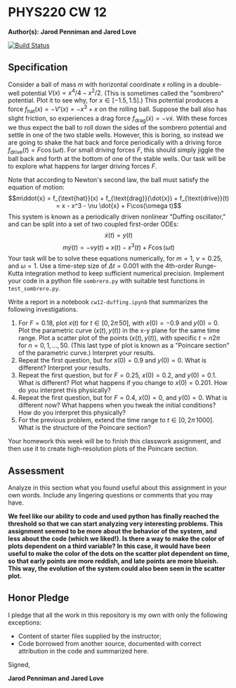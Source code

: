 # PHYS220 CW 12 

**Author(s):** **Jarod Penniman and Jared Love**

[![Build Status](https://travis-ci.org/chapman-phys220-2017f/cw-12-jaroed.svg?branch=master)](https://travis-ci.org/chapman-phys220-2017f/cw-12-jaroed)


## Specification

Consider a ball of mass $m$ with horizontal coordinate $x$ rolling in a double-well potential $V(x) = x^4/4 - x^2/2$. (This is sometimes called the "sombrero" potential. Plot it to see why, for $x\in[-1.5,1.5]$.) This potential produces a force $f_{\text{hat}}(x) = -V'(x) = -x^3 + x$ on the rolling ball. Suppose the ball also has slight friction, so experiences a drag force $f_{\text{drag}}(\dot{x}) = -\nu \dot{x}$. With these forces we thus expect the ball to roll down the sides of the sombrero potential and settle in one of the two stable wells. However, this is boring, so instead we are going to shake the hat back and force periodically with a driving force $f_{\text{drive}}(t) = F\cos(\omega t)$. For small driving forces $F$, this should simply jiggle the ball back and forth at the bottom of one of the stable wells. Our task will be to explore what happens for larger driving forces $F$.

Note that according to Newton's second law, the ball must satisfy the equation of motion: $$m\ddot{x} = f_{\text{hat}}(x) + f_{\text{drag}}(\dot{x}) + f_{\text{drive}}(t) = x - x^3 - \nu \dot{x} + F\cos(\omega t)$$ 
This system is known as a periodically driven nonlinear "Duffing oscillator," and can be split into a set of two coupled first-order ODEs:
$$\dot{x}(t) = y(t)$$
$$m\dot{y}(t) = -\nu y(t) + x(t) - x^3(t) + F\cos(\omega t)$$
Your task will be to solve these equations numerically, for $m=1$, $\nu = 0.25$, and $\omega = 1$. Use a time-step size of $\Delta t = 0.001$ with the 4th-order Runge-Kutta integration method to keep sufficient numerical precision. Implement your code in a python file ```sombrero.py``` with suitable test functions in ```test_sombrero.py```.

Write a report in a notebook ```cw12-duffing.ipynb``` that summarizes the following investigations.

1. For $F = 0.18$, plot $x(t)$ for $t\in[0,2\pi\, 50]$, with $x(0) = -0.9$ and $y(0) = 0$. Plot the parametric curve $(x(t),y(t))$ in the x-y plane for the same time range.  Plot a scatter plot of the points $(x(t),y(t))$, with specific $t = n 2\pi$ for $n = 0,1,\ldots,50$. (This last type of plot is known as a "Poincare section" of the parametric curve.)  Interpret your results.
1. Repeat the first question, but for $x(0) = 0.9$ and $y(0) = 0$.  What is different?  Interpret your results.
1. Repeat the first question, but for $F = 0.25$, $x(0) = 0.2$, and $y(0) = 0.1$.  What is different?  Plot what happens if you change to $x(0) = 0.201$. How do you interpret this physically?
1. Repeat the first question, but for $F = 0.4$, $x(0) = 0$, and $y(0) = 0$.  What is different now?  What happens when you tweak the initial conditions?  How do you interpret this physically?
1. For the previous problem, extend the time range to $t\in[0,2\pi\, 1000]$.  What is the structure of the Poincare section?

Your homework this week will be to finish this classwork assignment, and then use it to create high-resolution plots of the Poincare section.

## Assessment

Analyze in this section what you found useful about this assignment in your own words. Include any lingering questions or comments that you may have.

**We feel like our ability to code and used python has finally reached the threshold so that we can start analyzing very interesting problems.  This assignment seemed to be more about the behavior of the system, and less about the code (which we liked!).  Is there a way to make the color of plots dependent on a third variable?  In this case, it would have been useful to make the color of the dots on the scatter plot dependent on time, so that early points are more reddish, and late points are more blueish.  This way, the evolution of the system could also been seen in the scatter plot.**

## Honor Pledge

I pledge that all the work in this repository is my own with only the following exceptions:

* Content of starter files supplied by the instructor;
* Code borrowed from another source, documented with correct attribution in the code and summarized here.

Signed,

**Jarod Penniman and Jared Love**
